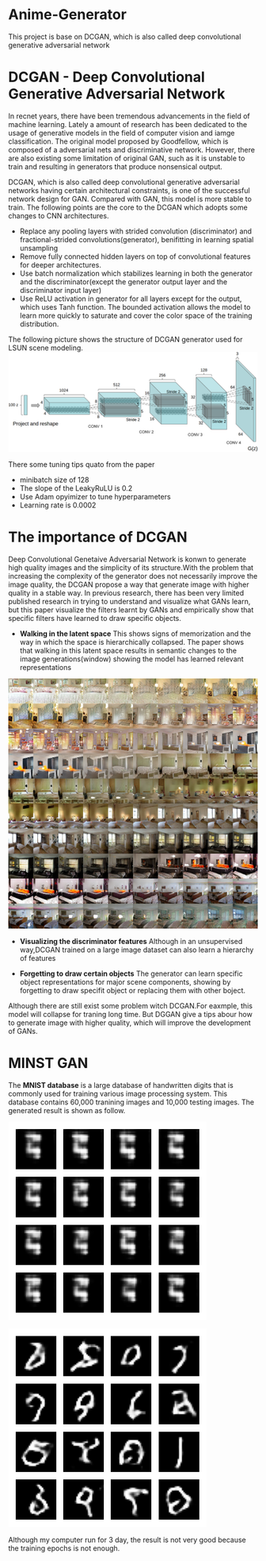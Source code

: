 # Anime-Generator
This project is base on DCGAN, which is also called deep convolutional generative adversarial network
# DCGAN - Deep Convolutional Generative Adversarial Network
  In recnet years, there have been tremendous advancements in the field of machine learning. Lately a amount of research has been dedicated to the usage of generative models in the field of computer vision and iamge classification. The original model proposed by Goodfellow, which is composed of a adversarial nets and discriminative network. However, there are also existing some limitation of original GAN, such as it is unstable to train and resulting in generators that produce nonsensical output.
  
  DCGAN, which is also called deep convolutional generative adversarial networks having certain architectural constraints, is one of the successful network design for GAN. Compared with GAN, this model is more stable to train.
The following points are the core to the DCGAN which adopts some changes to CNN architectures.
- Replace any pooling layers with strided convolution (discriminator) and fractional-strided convolutions(generator), benifitting in learning spatial unsampling
- Remove fully connected hidden layers on top of convolutional features for deeper architectures.
- Use batch normalization which stabilizes learning in both the generator and the discriminator(except the generator output layer and the discriminator input layer)
- Use ReLU activation in generator for all layers except for the output, which uses Tanh function. The bounded activation allows the model to learn more quickly to saturate and cover the color space of the training distribution.

The following picture shows the structure of DCGAN generator used for LSUN scene modeling.
![image](Image/图片.png)

There some tuning tips quato from the paper
- minibatch size of 128
- The slope of the LeakyRuLU is 0.2
- Use Adam opyimizer to tune hyperparameters
- Learning rate is 0.0002

# The importance of DCGAN
Deep Convolutional Genetaive Adversarial Network is konwn to generate high quality images and the simplicity of its structure.With the problem that increasing the complexity of the generator does not necessarily improve the image quality, the DCGAN propose a way that generate image with higher quality in a stable way. 
In previous research, there  has been very limited published research in trying to understand and visualize what GANs learn, but this paper visualize the filters learnt by GANs and empirically show that specific filters have learned to draw specific objects.
- **Walking in the latent space** This shows signs of memorization and the way in which the space is hierarchically collapsed. The paper shows that walking in this latent space results in semantic changes to the image generations(window) showing the model has learned relevant representations

![image](Image/12345.png)

- **Visualizing the discriminator features** Although in an unsupervised way,DCGAN trained on a large image dataset can also learn a hierarchy of features

- **Forgetting to draw certain objects** The generator can learn specific object representations for major scene components, showing by forgetting to draw specifit object or replacing them with other boject.

Although there are still exist some problem witch DCGAN.For eaxmple, this model will collapse for traning long time. But DGGAN give a tips abour how to generate image with higher quality, which will improve the development of GANs.
# MINST GAN

The **MNIST database** is a large database of handwritten digits that is commonly used for training various image processing system. This database contains 60,000 tranining images and 10,000 testing images. The generated result is shown as follow. 

![image](Image/2.png)

![iamge](Image/10.png)

Although my computer run for 3 day, the result is not very good because the training epochs is not enough. 
